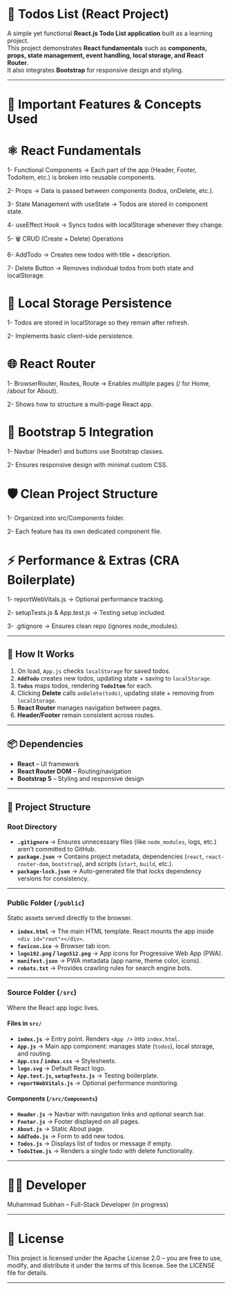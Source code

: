 # 📝 Todos List (React Project)

A simple yet functional **React.js Todo List application** built as a learning project.  
This project demonstrates **React fundamentals** such as **components, props, state management, event handling, local storage, and React Router**.  
It also integrates **Bootstrap** for responsive design and styling.  

---

# 🔑 Important Features & Concepts Used

# ⚛️ React Fundamentals

 1- Functional Components → Each part of the app (Header, Footer, TodoItem, etc.) is broken into reusable components.

 2- Props → Data is passed between components (todos, onDelete, etc.).

 3- State Management with useState → Todos are stored in component state.

 4- useEffect Hook → Syncs todos with localStorage whenever they change.

 5- 🗑️ CRUD (Create + Delete) Operations

 6- AddTodo → Creates new todos with title + description.

 7- Delete Button → Removes individual todos from both state and localStorage.

#  💾 Local Storage Persistence

1- Todos are stored in localStorage so they remain after refresh.

2- Implements basic client-side persistence.

# 🌐 React Router

1- BrowserRouter, Routes, Route → Enables multiple pages (/ for Home, /about for About).

2- Shows how to structure a multi-page React app.

# 🎨 Bootstrap 5 Integration

1- Navbar (Header) and buttons use Bootstrap classes.

2- Ensures responsive design with minimal custom CSS.

# 🛡️ Clean Project Structure

1- Organized into src/Components folder.

2- Each feature has its own dedicated component file.

# ⚡ Performance & Extras (CRA Boilerplate)

1- reportWebVitals.js → Optional performance tracking.

2- setupTests.js & App.test.js → Testing setup included.

3- .gitignore → Ensures clean repo (ignores node_modules).

---

## 🚀 How It Works

1. On load, `App.js` checks `localStorage` for saved todos.  
2. **`AddTodo`** creates new todos, updating state + saving to `localStorage`.  
3. **`Todos`** maps todos, rendering **`TodoItem`** for each.  
4. Clicking **Delete** calls `onDelete(todo)`, updating state + removing from `localStorage`.  
5. **React Router** manages navigation between pages.  
6. **Header/Footer** remain consistent across routes.  

---

## 📦 Dependencies
- **React** – UI framework  
- **React Router DOM** – Routing/navigation  
- **Bootstrap 5** – Styling and responsive design  

---

## 📂 Project Structure

### **Root Directory**
- **`.gitignore`** → Ensures unnecessary files (like `node_modules`, logs, etc.) aren’t committed to GitHub.  
- **`package.json`** → Contains project metadata, dependencies (`react`, `react-router-dom`, `bootstrap`), and scripts (`start`, `build`, etc.).  
- **`package-lock.json`** → Auto-generated file that locks dependency versions for consistency.  

---

### **Public Folder (`/public`)**
Static assets served directly to the browser.

- **`index.html`** → The main HTML template. React mounts the app inside `<div id="root"></div>`.  
- **`favicon.ico`** → Browser tab icon.  
- **`logo192.png` / `logo512.png`** → App icons for Progressive Web App (PWA).  
- **`manifest.json`** → PWA metadata (app name, theme color, icons).  
- **`robots.txt`** → Provides crawling rules for search engine bots.  

---

### **Source Folder (`/src`)**
Where the React app logic lives.  

#### Files in `src/`
- **`index.js`** → Entry point. Renders `<App />` into `index.html`.  
- **`App.js`** → Main app component: manages state (`todos`), local storage, and routing.  
- **`App.css` / `index.css`** → Stylesheets.  
- **`logo.svg`** → Default React logo.  
- **`App.test.js`, `setupTests.js`** → Testing boilerplate.  
- **`reportWebVitals.js`** → Optional performance monitoring.  

#### Components (`/src/Components`)
- **`Header.js`** → Navbar with navigation links and optional search bar.  
- **`Footer.js`** → Footer displayed on all pages.  
- **`About.js`** → Static About page.  
- **`AddTodo.js`** → Form to add new todos.  
- **`Todos.js`** → Displays list of todos or message if empty.  
- **`TodoItem.js`** → Renders a single todo with delete functionality.  

---

# 👨‍💻 Developer  

 Muhammad Subhan – Full-Stack Developer (in progress)  

---

# 📜 License  

 This project is licensed under the Apache License 2.0 – you are free to use, modify, and distribute it under the terms of this license. See the LICENSE file for details.  

 ---
